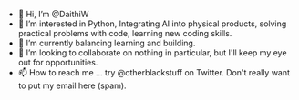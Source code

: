 - 👋 Hi, I’m @DaithiW
- 👀 I’m interested in Python, Integrating AI into physical products, solving practical problems with code, learning new coding skills.
- 🌱 I’m currently balancing learning and building.
- 💞️ I’m looking to collaborate on nothing in particular, but I'll keep my eye out for opportunities.
- 📫 How to reach me ... try @otherblackstuff on Twitter. Don't really want to put my email here (spam).

<!---
DaithiW/DaithiW is a ✨ special ✨ repository because its `README.md` (this file) appears on your GitHub profile.
You can click the Preview link to take a look at your changes.
--->
